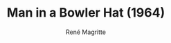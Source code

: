 ---
title: "Man in a Bowler Hat (1964)"
subtitle: "René Magritte"
displayImg: "img/covers/Man in a Bowler Hat, 1964, Rene Magritte.jpg"
noURL: true
---